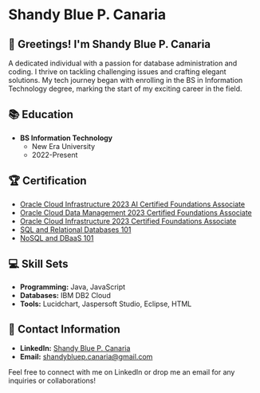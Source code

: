 # Shandy Blue P. Canaria

## 💬 Greetings! I'm Shandy Blue P. Canaria
A dedicated individual with a passion for database administration and coding. I thrive on tackling challenging issues and crafting elegant solutions. My tech journey began with enrolling in the BS in Information Technology degree, marking the start of my exciting career in the field.

## 📚 Education
- **BS Information Technology**
  - New Era University
  - 2022-Present

## 🏆 Certification
- [Oracle Cloud Infrastructure 2023 AI Certified Foundations Associate](https://catalog-education.oracle.com/pls/certview/sharebadge?id=1FF7E9537CD85364310A55ECCA81E0C9A6E2E61E7A0CBE8CE0E86D25D59B581B)
- [Oracle Cloud Data Management 2023 Certified Foundations Associate](https://catalog-education.oracle.com/pls/certview/sharebadge?id=040D9D28F53E985203EC8D8BEAA758A864A90CA8DA0382F82D6F7B2E856BE0C3)
- [Oracle Cloud Infrastructure 2023 Certified Foundations Associate](https://catalog-education.oracle.com/pls/certview/sharebadge?id=563BA7C3BCDE2599D38084F4DC3E9653BFE9C2681E912A42A9EBFD128DADAC28)
- [SQL and Relational Databases 101](https://courses.cognitiveclass.ai/certificates/6181d638c6144b5080a459aa0786e8cd)
- [NoSQL and DBaaS 101](https://courses.cognitiveclass.ai/certificates/10f10cd90d6b44d5b333aaae289f9ef5)

## 💻 Skill Sets
- **Programming:** Java, JavaScript
- **Databases:** IBM DB2 Cloud
- **Tools:** Lucidchart, Jaspersoft Studio, Eclipse, HTML

## 📧 Contact Information
- **LinkedIn:** [Shandy Blue P. Canaria](https://www.linkedin.com/in/shandy-blue-1025002a5/)
- **Email:** shandybluep.canaria@gmail.com

Feel free to connect with me on LinkedIn or drop me an email for any inquiries or collaborations!
